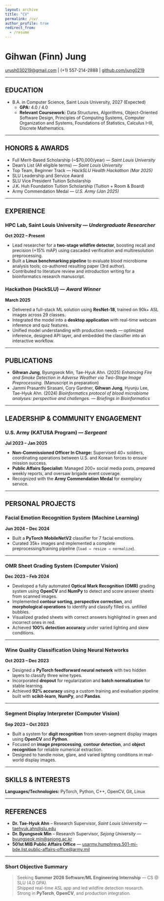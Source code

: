 ```yaml
---
layout: archive
title: "CV"
permalink: /cv/
author_profile: true
redirect_from:
  - /resume
---
```


# **Gihwan (Finn) Jung**

urush030219@gmail.com | (+1) 557-214-2888 | [github.com/jung0219](https://github.com/jung0219)

---

## **EDUCATION**

- B.A. in Computer Science, Saint Louis University, 2027 (Expected)
  - **GPA:** 4.0 / 4.0
  - **Relevant Coursework:** Data Structures, Algorithms, Object-Oriented Software Design, Principles of Computing Systems, Computer Organization and Systems, Foundations of Statistics, Calculus I–III, Discrete Mathematics.

---

## **HONORS & AWARDS**

- Full Merit-Based Scholarship (~$70,000/year) — _Saint Louis University_
- Dean’s List (All eligible terms) — _Saint Louis University_
- Top Team, Beginner Track — _HackSLU Health Hackathon (Mar 2025)_
- SLU Leadership and Service Award
- SLU Vice President Tuition Scholarship
- J.K. Huh Foundation Tuition Scholarship (Tuition + Room & Board)
- Army Commendation Medal — _U.S. Army (Jan 2025)_

---

## **EXPERIENCE**

### **HPC Lab, Saint Louis University** — _Undergraduate Researcher_

**Oct 2022 – Present**

- Lead researcher for a **two-stage wildfire detector**, boosting recall and precision (+15% mAP) using cascaded verification and multiresolution preprocessing.
- Built a **Linux benchmarking pipeline** to evaluate blood microbiome analysis tools; co-authored resulting paper (3rd author).
- Contributed to literature review and introduction writing for a bioinformatics research manuscript.

### **Hackathon (HackSLU)** — _Award Winner_

**March 2025**

- Delivered a full-stack ML solution using **ResNet-18**, trained on 90k+ ASL images across 29 classes.
- Integrated the model into a **desktop application** with real-time webcam inference and quiz features.
- Unified model understanding with production needs — optimized inference, designed API layer, and embedded the classifier into an interactive workflow.

---

## **PUBLICATIONS**

- **Gihwan Jung**, Byungseok Min, Tae-Hyuk Ahn. (2025) _Enhancing Fire and Smoke Detection in Adverse Weather via Two-Stage Image Preprocessing._ (Manuscript in preparation)
- Jammi Prasanthi Sirasani, Cory Gardner, **Gihwan Jung**, Hyunju Lee, Tae-Hyuk Ahn. (2024) _Bioinformatics protocol of blood microbiome analyses: perspective and challenges._ — _Briefings in Bioinformatics_

---

## **LEADERSHIP & COMMUNITY ENGAGEMENT**

### **U.S. Army (KATUSA Program)** — _Sergeant_

**Jul 2023 – Jan 2025**

- **Non-Commissioned Officer In Charge:** Supervised 40+ soldiers, coordinating operations between U.S. and Korean forces to ensure mission success.
- **Public Affairs Specialist:** Managed 200+ social media posts, prepared weekly reports, and oversaw brigade event coverage.
- Recognized with the **Army Commendation Medal** for exemplary service.

---

## **PERSONAL PROJECTS**

### **Facial Emotion Recognition System (Machine Learning)**

**Jun 2024 – Dec 2024**

- Built a **PyTorch MobileNetV2** classifier for 7 facial emotions.
- Curated 35k+ images and implemented a complete preprocessing/training pipeline (`load → resize → normalize`).

---

### **OMR Sheet Grading System (Computer Vision)**

**Dec 2023 – Feb 2024**

- Developed a fully automated **Optical Mark Recognition (OMR)** grading system using **OpenCV** and **NumPy** to detect and score answer sheets from scanned images.
- Implemented **contour sorting, perspective correction**, and **morphological operations** to identify and classify filled vs. unfilled bubbles.
- Visualized graded sheets with correct answers highlighted in green and incorrect ones in red.
- Achieved **100% detection accuracy** under varied lighting and skew conditions.

---

### **Wine Quality Classification Using Neural Networks**

**Oct 2023 – Dec 2023**

- Designed a **PyTorch feedforward neural network** with two hidden layers to classify three wine types.
- Incorporated **dropout** for regularization and **batch normalization** for stable learning.
- Achieved **92% accuracy** using a custom training and evaluation pipeline built with **scikit-learn**, **NumPy**, and **Pandas**.

---

### **Segment Display Interpreter (Computer Vision)**

**Sep 2023 – Oct 2023**

- Built a system for **digit recognition** from seven-segment display images using **OpenCV** and **Python**.
- Focused on **image preprocessing**, **contour detection**, and **object recognition** for reliable numerical extraction.
- Designed to handle noise, glare, and varied lighting conditions in real-world display images.

---

## **SKILLS & INTERESTS**

**Languages/Technologies:** PyTorch, Python, C++, OpenCV, Git, Linux

---

## **REFERENCES**

- **Dr. Tae-Hyuk Ahn** – Research Supervisor, _Saint Louis University_ — [taehyuk.ahn@slu.edu](mailto:taehyuk.ahn@slu.edu)
- **Dr. Byungseok Min** – Research Supervisor, _Sejong University_ — [byungseok.min@sejong.ac.kr](mailto:byungseok.min@sejong.ac.kr)
- **501st MIB Public Affairs Office** — [usarmy.humphreys.501-mi-bde.list.public-affairs-office@army.mil](mailto:usarmy.humphreys.501-mi-bde.list.public-affairs-office@army.mil)

---

### **Short Objective Summary**

> Seeking **Summer 2026 Software/ML Engineering Internship** — CS @ SLU (4.0 GPA).  
> Shipped real-time ASL app and led wildfire detection research.  
> Strong in **PyTorch**, **OpenCV**, and production integration.
